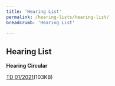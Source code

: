 ```yaml
---
title: 'Hearing List'
permalink: /hearing-lists/hearing-list/
breadcrumb: 'Hearing List'

---
```



Hearing List
---

**Hearing Circular**

[TD 01/2021](/files/CircularTD012021-MrTanHweeKeng-24Jun21.pdf)(103KB)

